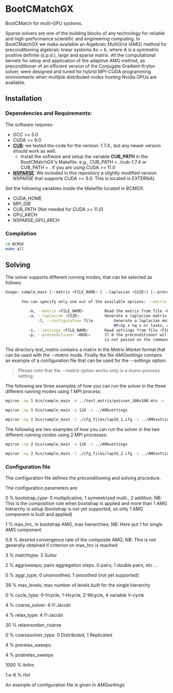 # BootCMatchGX
BootCMatch for multi-GPU systems.

Sparse solvers are one of the building blocks of any technology for reliable and high-performance scientific and engineering computing. In BootCMatchGX we make available an Algebraic MultiGrid (AMG) method for preconditioning algebraic linear systems Ax = b, where A is a symmetric positive definite (s.p.d.), large and sparse matrix. All the computational kernels for setup and application of the adaptive AMG method, as preconditioner of an efficient version of the Conjugate Gradient Krylov solver, were designed and tuned for hybrid MPI-CUDA programming environments when multiple distributed nodes hosting Nvidia GPUs are available.

## Installation
### Dependencies and Requirements:

The software requires:
* GCC >= 5.0
* CUDA >= 9.0
* **[CUB](https://nvlabs.github.io/cub/)**: we tested the code for the version: 1.7.4., but any newer version should work as well.
  * Install the software and setup the variable **CUB_PATH** in the BootCMatchGX's Makefile: e.g., CUB_PATH = ./cub-1.7.4 or CUB_PATH = . if you are using CUDA >= 11.0
* **[NSPARSE](https://github.com/EBD-CREST/nsparse)**: We included in this repository a slightly modified version *NSPARSE* that supports CUDA >= 9.0. This is located in *EXTERNAL*

Set the following variables inside the Makefile located in *BCMGX*:
* CUDA_HOME
* MPI_DIR
* CUB_PATH (Not needed for CUDA >= 11.0)
* GPU_ARCH
* NSPARSE_GPU_ARCH

### Compilation

```sh
cd BCMGX 
make all
```

## Solving 

The solver supports different running modes, that can be selected as follows:

```sh
Usage: sample_main [--matrix <FILE_NAME> | --laplacian <SIZE>] [--preconditioner <BOOL>] --settings <FILE_NAME>
       
       You can specify only one out of the available options: --matrix and --laplacian

	      -m, --matrix <FILE_NAME>         Read the matrix from file <FILE_NAME>. Please note that this option works only in a mono-process setting.
	      -a, --laplacian <SIZE>           Generate a laplacian matrix whose size is <SIZE>^3.
              -l, --configuration file         Generate a laplacian matrix whose size local is N=nx x ny x nz and it is replicated on
                                               NP=np x nq x nr tasks, as defined in the configuration file, for a global matrix of size N*NP.  
	      -s, --settings <FILE_NAME>       Read settings from file <FILE_NAME>.
	      -p, --preconditioner <BOOL>      If 0 the preconditioner will not be applied, otherwise it will be applied. If the parameter 
	                                       is not passed on the command line the preconditioner will be applied.
```

The directory *test_matrix* contains a matrix in the *Matrix Market* format that can be used with the *--matrix* mode. Finally the file *AMGsettings* contains an example of a configuration file that can be used for the *--settings* option. 

> Please note that the *--matrix* option works only in a mono-process setting.

The following are three examples of how you can run the solver in the three different running modes using 1 MPI process:

```sh
mpirun -np 1 bin/sample_main -m ../test_matrix/poisson_100x100.mtx -s ../AMGsettings

mpirun -np 1 bin/sample_main -a 126 -s ../AMGsettings

mpirun -np 1 bin/sample_main -l ./cfg_files/lap3d_1.cfg -s ../AMGsettings
```

The following are two examples of how you can run the solver in the two different running modes using 2 MPI processes:

```sh
mpirun -np 2 bin/sample_main -a 126 -s ../AMGsettings

mpirun -np 2 bin/sample_main -l ./cfg_files/lap3d_2.cfg -s ../AMGsettings
```

### Configuration file

The configuration file defines the preconditioning and solving procedure.

The configuration parameters are:

0                  % bootstrap_type: 0 multiplicative, 1 symmetrized multi., 2 additive; NB: This is the composition rule when bootstrap is applied and more than 1 AMG hierarchy is setup (bootstrap is not yet supported, so only 1 AMG component is built and applied)

1                  % max_hrc, in bootstrap AMG, max hierarchies; NB: Here put 1 for single AMG component

0.8                % desired convergence rate of the composite AMG; NB: This is not generally obtained if criterion on max_hrc is reached

3                  % matchtype: 3 Suitor

2                  % aggrsweeps; pairs aggregation steps. 0 pairs; 1 double pairs, etc ...

0                  % aggr_type; 0 unsmoothed, 1 smoothed (not yet supported)

39                 % max_levels; max number of levels built for the single hierarchy

0                  % cycle_type: 0-Vcycle, 1-Hcycle, 2-Wcycle, 4 variable V-cycle

4                  % coarse_solver: 4 l1-Jacobi

4                  % relax_type: 4 l1-Jacobi

20                 % relaxnumber_coarse

0                  % coarsesolver_type: 0 Distributed, 1 Replicated

4                  % prerelax_sweeps

4                  % postrelax_sweeps

1000               % itnlim

1.e-6              % rtol
 
An example of configuration file is given in *AMGsettings*
